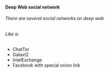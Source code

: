 #### Deep Web social network 

###### There are several social networks on deep web 

###### Like a:

* ChatTor
* Galaxt2
* IntelExchange
* Facebook with special onion link 